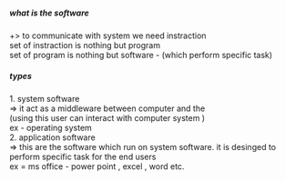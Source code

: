 <h5> what is the software</h5>  +> 
to communicate with system we need instraction 
</br>
set of instraction is nothing but program 
</br>
set of program is nothing but software - (which perform specific task)

<h5>types</h5>
1. system software  </br>
=> it act as a middleware between computer and the 
</br>
(using this user can interact with computer system )
</br>
ex - operating system </br>
2. application software </br>
=> this are the software which run on system software. it is desinged to   perform specific task for the end users
</br>
ex = ms office - power point , excel , word etc.
